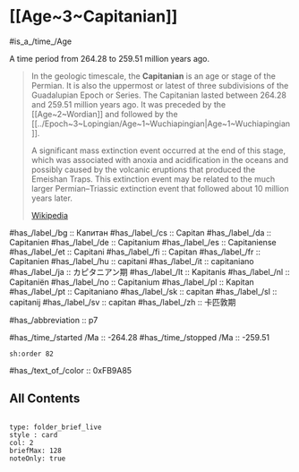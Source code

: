 # [[Age~3~Capitanian]] 

#is_a_/time_/Age 

A time period from 264.28 to 259.51 million years ago. 

> In the geologic timescale, the **Capitanian** is an age or stage of the Permian. It is also the uppermost or latest of three subdivisions of the Guadalupian Epoch or Series. The Capitanian lasted between 264.28 and 259.51 million years ago. It was preceded by the [[Age~2~Wordian]] and followed by the [[../Epoch~3~Lopingian/Age~1~Wuchiapingian|Age~1~Wuchiapingian]]. 
> 
> A significant mass extinction event occurred at the end of this stage, which was associated with anoxia and acidification in the oceans and possibly caused by the volcanic eruptions that produced the Emeishan Traps. This extinction event may be related to the much larger Permian–Triassic extinction event that followed about 10 million years later.
>
> [Wikipedia](https://en.wikipedia.org/wiki/Capitanian)

#has_/label_/bg  :: Капитан
#has_/label_/cs  :: Capitan
#has_/label_/da  :: Capitanien
#has_/label_/de  :: Capitanium
#has_/label_/es  :: Capitaniense
#has_/label_/et  :: Capitani
#has_/label_/fi  :: Capitan
#has_/label_/fr  :: Capitanien
#has_/label_/hu  :: capitani
#has_/label_/it  :: capitaniano
#has_/label_/ja  :: カピタニアン期
#has_/label_/lt  :: Kapitanis
#has_/label_/nl  :: Capitaniën
#has_/label_/no  :: Capitanium
#has_/label_/pl  :: Kapitan
#has_/label_/pt  :: Capitaniano
#has_/label_/sk  :: capitan
#has_/label_/sl  :: capitanij
#has_/label_/sv  :: capitan
#has_/label_/zh  :: 卡匹敦期

#has_/abbreviation :: p7

#has_/time_/started /Ma :: -264.28 
#has_/time_/stopped /Ma :: -259.51 

    sh:order 82 

#has_/text_of_/color :: 0xFB9A85

## All Contents

```folderv
```

```ccard
type: folder_brief_live
style : card
col: 2
briefMax: 128
noteOnly: true
```


